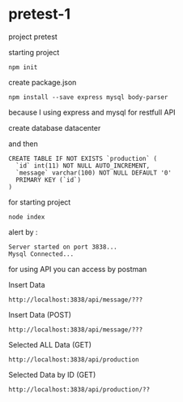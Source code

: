 # pretest-1
project pretest 

starting project 

```
npm init
```
create package.json

```
npm install --save express mysql body-parser
```
because I using express and mysql for restfull API

create database datacenter

and then
```
CREATE TABLE IF NOT EXISTS `production` (
  `id` int(11) NOT NULL AUTO_INCREMENT,
  `message` varchar(100) NOT NULL DEFAULT '0'
  PRIMARY KEY (`id`)
)
```

for starting project 
```
node index
```

alert by : 
```
Server started on port 3838...
Mysql Connected...
```

for using API you can access by postman 

Insert Data 
```
http://localhost:3838/api/message/???
```

Insert Data (POST)
```
http://localhost:3838/api/message/???
```

Selected ALL Data (GET)
```
http://localhost:3838/api/production
```

Selected Data by ID (GET)
```
http://localhost:3838/api/production/??
```
